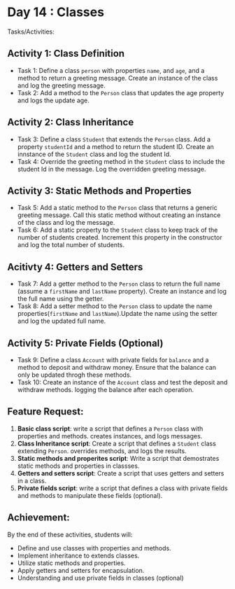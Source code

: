 # Day 14 : Classes 
Tasks/Activities: 
## Activity 1: Class Definition 
 - Task 1: Define a class `person` with properties `name`, and `age`, and a method to return a greeting message. Create an instance of the class and log the greeting message. 
 - Task 2: Add a method to the `Person` class that updates the age property and logs the update age. 

## Activity 2: Class Inheritance 
 - Task 3: Define a class `Student` that extends the `Person` class. Add a property `studentId` and a method to return the student ID. Create an innstance of the `Student` class and log the student Id. 
 - Task 4: Override the greeting method in the `Student` class to include the student Id in the message. Log the overridden greeting message. 

## Activity 3: Static Methods and Properties 
 - Task 5: Add a static method to the `Person` class that returns a generic greeting message. Call this static method without creating an instance of the class and log the message. 
 - Task 6: Add a static property to the `Student` class to keep track of the number of students created. Increment this property in the constructor and log the total number of students. 

## Acitivty 4: Getters and Setters 
 - Task 7: Add a getter method to the `Person` class to return the full name (assume a `firstName` and `lastName` property). Create an instance and log the full name using the getter. 
 - Task 8: Add a setter method to the `Person` class to update the name properties(`firstName` and `lastName`).Update the name using the setter and log the updated full name. 

## Activity 5: Private Fields (Optional)
 - Task 9: Define a class `Account` with private fields for `balance` and a method to deposit and withdraw money. Ensure that the balance can only be updated throgh these methods. 
 - Task 10: Create an instance of the `Account` class and test the deposit and withdraw methods. logging the balance after each operation. 

## Feature Request: 
 1. <b>Basic class script</b>: write a script that defines a `Person` class with properties and methods. creates instances, and logs messages. 
 2. <b>Class Inheritance script</b>: Create a script that defines a `Student` class extending `Person`. overrides methods, and logs the results. 
 3. <b>Static methods and properites script</b>: Write a script that demostrates static methods and properties in classses. 
 4. <b>Getters and setters script</b>: Create a script that uses getters and setters in a class. 
 5. <b>Private fields script</b>: write a script that defines a class with private fields and methods to manipulate these fields (optional). 

## Achievement: 
By the end of these activities, students will: 
 - Define and use classes with properties and methods. 
 - Implement inheritance to extends classes. 
 - Utilize static methods and properties. 
 - Apply getters and setters for encapsulation. 
 - Understanding and use private fields in classes (optional)
 
